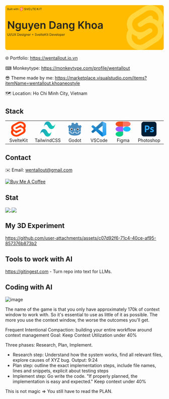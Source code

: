 
<img src="./images/github-banner.svg" />

🌐 Portfolio: https://wentallout.io.vn

⌨ Monkeytype: https://monkeytype.com/profile/wentallout

😎 Theme made by me: https://marketplace.visualstudio.com/items?itemName=wentallout.khoaneostyle

🗺 Location: Ho Chi Minh City, Vietnam

## Stack

<table>
  <tr>
    <td align="center" width="96">
        <img src="./images/svelte.svg" width="48" height="48" />
      <br>SvelteKit
    </td>
      <td align="center" width="96">
        <img src="./images/tailwind.svg" width="48" height="48" />
      <br>TailwindCSS
    </td>
    <td align="center" width="96">
        <img src="./images/godot.svg" width="48" height="48" />
      <br>Godot
    </td>
     <td align="center" width="96">
        <img src="./images/vscode.svg" width="48" height="48" />
      <br>VSCode
    </td>
    <td align="center" width="96">
        <img src="./images/figma.svg" width="48" height="48" />
      <br>Figma
    </td>
    <td align="center" width="96">
        <img src="./images/photoshop.svg" width="48" height="48" />
      <br>Photoshop
    </td>
  </tr>
</table>

## Contact

✉️ Email: wentallout@gmail.com

<a href="https://www.buymeacoffee.com/wentallout" target="_blank"><img src="https://cdn.buymeacoffee.com/buttons/default-orange.png" alt="Buy Me A Coffee" height="41" width="174"></a>

## Stat

<a href="https://github.com/wentallout">
  <img height=200 align="center" src="https://github-readme-stats.vercel.app/api?username=wentallout&amp;theme=dracula&bg_color=00000000" />
</a>
<a href="https://github.com/wentallout">
  <img height=200 align="center" src="https://github-readme-stats.vercel.app/api/top-langs?username=wentallout&layout=compact&langs_count=8&card_width=320&theme=dracula&bg_color=00000000" />
</a>

## My 3D Experiment

https://github.com/user-attachments/assets/c07d92f6-71c4-40ce-af95-857376b873b2


## Tools to work with AI

https://gitingest.com - Turn repo into text for LLMs.


## Coding with AI

<img width="250" height="156" alt="image" src="https://github.com/user-attachments/assets/11dba020-6c2f-416e-b5d2-3b2bbbc2a7a0" />

The name of the game is that you only have approximately 170k of context window to work with. So it's essential to use as little of it as possible. The more you use the context window, the worse the outcomes you'll get.

Frequent Intentional Compaction: building your entire workflow around context management
Goal: Keep Context Utilization under 40%

Three phases: Research, Plan, Implement.

- Research step: Understand how the system works, find all relevant files, explore causes of XYZ bug. Output: 9:24
- Plan step: outline the exact implementation steps, include file names, lines and snippets, explicit about testing steps
- Implement step: Go write the code. "If properly planned, the implementation is easy and expected." Keep context under 40%

This is not magic => You still have to read the PLAN.

